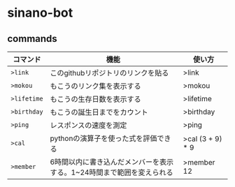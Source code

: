 # sinano-bot
## commands
|コマンド|機能|使い方|
| --- | --- | --- |
|`>link`|このgithubリポジトリのリンクを貼る|>link|
|`>mokou` |もこうのリンク集を表示する|>mokou|
|`>lifetime` |もこうの生存日数を表示する|>lifetime|
|`>birthday` |もこうの誕生日までをカウント|>birthday|
|`>ping` |レスポンスの速度を測定|>ping|
|`>cal` |pythonの演算子を使った式を評価できる|>cal (3 + 9) * 9|
|`>member` |6時間以内に書き込んだメンバーを表示する。1~24時間まで範囲を変えられる|>member 12|